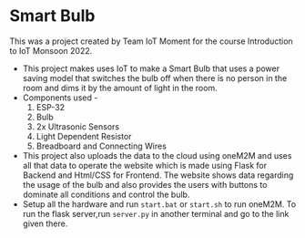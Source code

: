 # Smart Bulb

This was a project created by Team IoT Moment for the course Introduction to IoT Monsoon 2022. 

* This project makes uses IoT to make a Smart Bulb that uses a power saving model that switches the bulb off when there is no person in the room and dims it by the amount of light in the room.
* Components used - 
    1. ESP-32
    2. Bulb
    3. 2x Ultrasonic Sensors
    4. Light Dependent Resistor
    5. Breadboard and Connecting Wires
* This project also uploads the data to the cloud using oneM2M and uses all that data to operate the website which is made using Flask for Backend and Html/CSS for Frontend. The website shows data regarding the usage of the bulb and also provides the users with buttons to dominate all conditions and control the bulb.
* Setup all the hardware and run ```start.bat``` or ```start.sh``` to run oneM2M. To run the flask server,run ```server.py``` in another terminal and go to the link given there.
